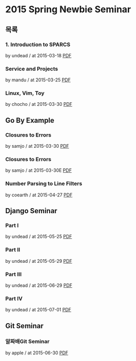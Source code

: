 # 2015 Spring Newbie Seminar

## 목록

### 1. Introduction to SPARCS

by undead / at 2015-03-18
[PDF](https://s3.ap-northeast-2.amazonaws.com/sparcs.home/seminars/undead-20150330-1.pdf)

### Service and Projects

by mandu / at 2015-03-25
[PDF](https://s3.ap-northeast-2.amazonaws.com/sparcs.home/seminars/mandu-20150406_1-0.pdf)

### Linux, Vim, Toy

by chocho / at 2015-03-30
[PDF](https://s3.ap-northeast-2.amazonaws.com/sparcs.home/seminars/chocho-20150330-0.pdf)

## Go By Example

### Closures to Errors

by samjo / at 2015-03-30
[PDF](https://s3.ap-northeast-2.amazonaws.com/sparcs.home/seminars/samjo-20150331-0.pptx)

### Closures to Errors

by samjo / at 2015-03-30E
[PDF](https://s3.ap-northeast-2.amazonaws.com/sparcs.home/seminars/samjo-20150331-0.pptx)

### Number Parsing to Line Filters

by coearth / at 2015-04-27
[PDF](https://s3.ap-northeast-2.amazonaws.com/sparcs.home/seminars/coearth-20150429-0.pptx)

## Django Seminar

### Part I

by undead / at 2015-05-25
[PDF](https://s3.ap-northeast-2.amazonaws.com/sparcs.home/seminars/undead-20150526-1.pdf)

### Part II

by undead / at 2015-05-29
[PDF](https://s3.ap-northeast-2.amazonaws.com/sparcs.home/seminars/undead-20150603-0.pdf)

### Part III

by undead / at 2015-06-29
[PDF](https://s3.ap-northeast-2.amazonaws.com/sparcs.home/seminars/undead-20150701-1.pdf)

### Part IV

by undead / at 2015-07-01
[PDF](https://s3.ap-northeast-2.amazonaws.com/sparcs.home/seminars/undead-20150701_1-1.pdf)

## Git Seminar

### 알짜배Git Seminar

by apple / at 2015-06-30
[PDF](https://s3.ap-northeast-2.amazonaws.com/sparcs.home/seminars/apple-20150630-0.pdf)
